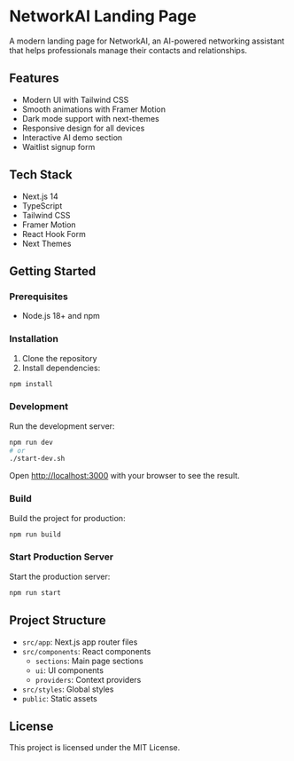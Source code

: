 # NetworkAI Landing Page

A modern landing page for NetworkAI, an AI-powered networking assistant that helps professionals manage their contacts and relationships.

## Features

- Modern UI with Tailwind CSS
- Smooth animations with Framer Motion
- Dark mode support with next-themes
- Responsive design for all devices
- Interactive AI demo section
- Waitlist signup form

## Tech Stack

- Next.js 14
- TypeScript
- Tailwind CSS
- Framer Motion
- React Hook Form
- Next Themes

## Getting Started

### Prerequisites

- Node.js 18+ and npm

### Installation

1. Clone the repository
2. Install dependencies:

```bash
npm install
```

### Development

Run the development server:

```bash
npm run dev
# or
./start-dev.sh
```

Open [http://localhost:3000](http://localhost:3000) with your browser to see the result.

### Build

Build the project for production:

```bash
npm run build
```

### Start Production Server

Start the production server:

```bash
npm run start
```

## Project Structure

- `src/app`: Next.js app router files
- `src/components`: React components
  - `sections`: Main page sections
  - `ui`: UI components
  - `providers`: Context providers
- `src/styles`: Global styles
- `public`: Static assets

## License

This project is licensed under the MIT License. 